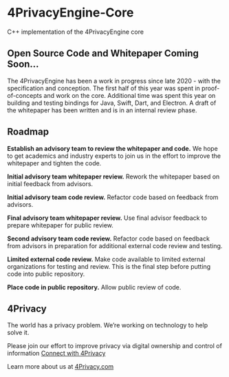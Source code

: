 # 4PrivacyEngine-Core
C++ implementation of the 4PrivacyEngine core

## Open Source Code and Whitepaper Coming Soon...
The 4PrivacyEngine has been a work in progress since late 2020 - with the specification and conception. The first half of this year was spent in proof-of-concepts and work on the core.  Additional time was spent this year on building and testing bindings for Java, Swift, Dart, and Electron.  A draft of the whitepaper has been written and is in an internal review phase.

## Roadmap
**Establish an advisory team to review the whitepaper and code.**  We hope to get academics and industry experts to join us in the effort to improve the whitepaper and tighten the code.

**Initial advisory team whitepaper review.**  Rework the whitepaper based on initial feedback from advisors.

**Initial advisory team code review.** Refactor code based on feedback from advisors.

**Final advisory team whitepaper review.**  Use final advisor feedback to prepare whitepaper for public review.

**Second advisory team code review.**  Refactor code based on feedback from advisors in preparation for additional external code review and testing.

**Limited external code review.** Make code available to limited external organizations for testing and review.  This is the final step before putting code into public repository.

**Place code in public repository.**  Allow public review of code.

## 4Privacy
The world has a privacy problem.  We’re working on technology to help solve it.

Please join our effort to improve privacy via digital ownership and control of information [Connect with 4Privacy](https://4privacy.com/contact-us/)  

Learn more about us at [4Privacy.com](https://4privacy.com/)
